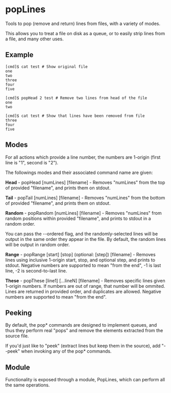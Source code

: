 # popLines
Tools to pop (remove and return) lines from files, with a variety of modes.

This allows you to treat a file on disk as a queue, or to easily strip lines from a file, and many other uses.


Example
-------

	[cmd]$ cat test # Show original file
	one
	two
	three
	four
	five

	[cmd]$ popHead 2 test # Remove two lines from head of the file
	one
	two

	[cmd]$ cat test # Show that lines have been removed from file
	three
	four
	five



Modes
-----

For all actions which provide a line number, the numbers are 1-origin (first line is "1", second is "2").

The followings modes and their associated command name are given:

**Head** - popHead \[numLines\] \[filename\] - Removes "numLines" from the top of provided "filename", and prints them on stdout.

**Tail** - popTail \[numLines\] \[filename\] - Removes "numLines" from the bottom of provided "filename", and prints them on stdout.

**Random** - popRandom \[numLines\] \[filename\] - Removes "numLines" from random positions within provided "filename", and prints to stdout in a random order.


You can pass the --ordered flag, and the randomly-selected lines will be output in the same order they appear in the file. By default, the random lines will be output in random order.


**Range** - popRange \[start\] \[stop\] (optional: \[step\]) \[filename\] - Removes lines using inclusive 1-origin start, stop, and optional step, and prints to stdout. Negative numbers are supported to mean "from the end", -1 is last line, -2 is second-to-last line.

**These** - popThese \[line1\] \[...lineN\] \[filename\] - Removes specific lines given 1-origin numbers. If numbers are out of range, that number will be ommited. Lines are returned in provided order, and duplicates are allowed. Negative numbers are supported to mean "from the end".


Peeking
-------

By default, the pop\* commands are designed to implement queues, and thus they perform real "pops" and remove the elements extracted from the source file.

If you'd just like to "peek" (extract lines but keep them in the source), add "--peek" when invoking any of the pop\* commands.


Module
------

Functionality is exposed through a module, PopLines, which can perform all the same operations.



